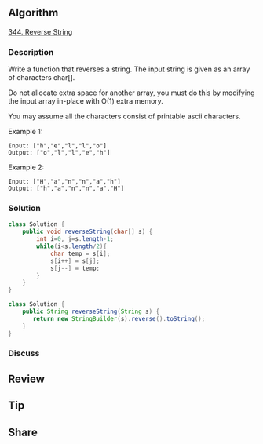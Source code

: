 ## Algorithm

[344. Reverse String](https://leetcode.com/problems/reverse-string/)

### Description

Write a function that reverses a string. The input string is given as an array of characters char[].

Do not allocate extra space for another array, you must do this by modifying the input array in-place with O(1) extra memory.

You may assume all the characters consist of printable ascii characters.



Example 1:

```
Input: ["h","e","l","l","o"]
Output: ["o","l","l","e","h"]
```

Example 2:

```
Input: ["H","a","n","n","a","h"]
Output: ["h","a","n","n","a","H"]
```

### Solution


```java
class Solution {
    public void reverseString(char[] s) {
        int i=0, j=s.length-1;
        while(i<s.length/2){
            char temp = s[i];
            s[i++] = s[j];
            s[j--] = temp;
        }
    }
}
```

```java
class Solution {
    public String reverseString(String s) {
       return new StringBuilder(s).reverse().toString();
    }
}
```

### Discuss

## Review


## Tip


## Share
